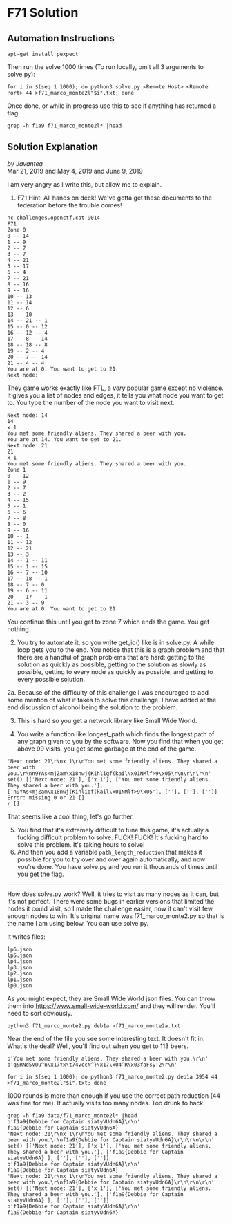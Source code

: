 # F71 Solution

## Automation Instructions

```
apt-get install pexpect
```

Then run the solve 1000 times (To run locally, omit all 3 arguments to solve.py):

```
for i in $(seq 1 1000); do python3 solve.py <Remote Host> <Remote Port> 44 >f71_marco_monte2l"$i".txt; done
```

Once done, or while in progress use this to see if anything has returned a flag:

```
grep -h f1a9 f71_marco_monte2l* |head
```

## Solution Explanation


*by Javantea*  
Mar 21, 2019 and May 4, 2019 and June 9, 2019

I am very angry as I write this, but allow me to explain.

1. F71
Hint: All hands on deck! We've gotta get these documents to the federation before the trouble comes!
```
nc challenges.openctf.cat 9014
F71
Zone 0
0 -- 14
1 -- 9
2 -- 7
3 -- 7
4 -- 21
5 -- 17
6 -- 4
7 -- 21
8 -- 16
9 -- 16
10 -- 13
11 -- 14
12 -- 6
13 -- 10
14 -- 21 -- 1
15 -- 0 -- 12
16 -- 12 -- 4
17 -- 8 -- 14
18 -- 18 -- 8
19 -- 2 -- 4
20 -- 7 -- 14
21 -- 4 -- 4
You are at 0. You want to get to 21.
Next node:
```

They game works exactly like FTL, a _very_ popular game except no violence. It gives you a list of nodes and edges, it tells you what node you want to get to. You type the number of the node you want to visit next.

```
Next node: 14
14
x 1
You met some friendly aliens. They shared a beer with you.
You are at 14. You want to get to 21.
Next node: 21
21
x 1
You met some friendly aliens. They shared a beer with you.
Zone 1
0 -- 12
1 -- 9
2 -- 7
3 -- 2
4 -- 15
5 -- 1
6 -- 6
7 -- 8
8 -- 0
9 -- 16
10 -- 1
11 -- 12
12 -- 21
13 -- 3
14 -- 1 -- 11
15 -- 1 -- 15
16 -- 7 -- 10
17 -- 18 -- 1
18 -- 7 -- 0
19 -- 6 -- 11
20 -- 17 -- 1
21 -- 3 -- 9
You are at 0. You want to get to 21.
```

You continue this until you get to zone 7 which ends the game. You get nothing.

2. You try to automate it, so you write get_io() like is in solve.py. A while loop gets you to the end. You notice that this is a graph problem and that there are a handful of graph problems that are hard: getting to the solution as quickly as possible, getting to the solution as slowly as possible, getting to every node as quickly as possible, and getting to every possible solution.

2a. Because of the difficulty of this challenge I was encouraged to add some mention of what it takes to solve this challenge. I have added at the end discussion of alcohol being the solution to the problem.

3. This is hard so you get a network library like Small Wide World.

4. You write a function like longest_path which finds the longest path of any graph given to you by the software. Now you find that when you get above 99 visits, you get some garbage at the end of the game. 
```
'Next node: 21\r\nx 1\r\nYou met some friendly aliens. They shared a beer with you.\r\nn9YAs<mjZam\x18nwj(Kihliqf(kail\x01NMlf>9\x05\r\n\r\n\r\n'
set() [['Next node: 21'], ['x 1'], ['You met some friendly aliens. They shared a beer with you.'], ['n9YAs<mjZam\x18nwj(Kihliqf(kail\x01NMlf>9\x05'], [''], [''], ['']]
Error: missing 0 or 21 []
r []
```
That seems like a cool thing, let's go further.

5. You find that it's extremely difficult to tune this game, it's actually a fucking difficult problem to solve. FUCK! FUCK! It's fucking hard to solve this problem. It's taking hours to solve! 
6. And then you add a variable `path_length_reduction` that makes it possible for you to try over and over again automatically, and now you're done. You have solve.py and you run it thousands of times until you get the flag.

------

How does solve.py work? Well, it tries to visit as many nodes as it can, but it's not perfect. There were some bugs in earlier versions that limited the nodes it could visit, so I made the challenge easier, now it can't visit few enough nodes to win. It's original name was f71_marco_monte2.py so that is the name I am using below. You can use solve.py.

It writes files:
```
lp6.json
lp5.json
lp4.json
lp3.json
lp2.json
lp1.json
lp0.json

```

As you might expect, they are Small Wide World json files. You can throw them into https://www.small-wide-world.com/ and they will render. You'll need to sort obviously.

```
python3 f71_marco_monte2.py deb1a >f71_marco_monte2a.txt

```
Near the end of the file you see some interesting text. It doesn't fit in. What's the deal? Well, you'll find out when you get to 113 beers.
```
b'You met some friendly aliens. They shared a beer with you.\r\n'
b'q&RNdSVUu^n\x17Yx\t74vccN^}\x17\x04^R\x03faFsy!2\r\n'
```

```
for i in $(seq 1 1000); do python3 f71_marco_monte2.py deb1a 3954 44 >f71_marco_monte2l"$i".txt; done
```

1000 rounds is more than enough if you use the correct path reduction (44 was fine for me). It actually visits too many nodes. Too drunk to hack.

```
grep -h f1a9 data/f71_marco_monte2l* |head
b'f1a9{Debbie for Captain siatyVUdn6A}\r\n'
f1a9{Debbie for Captain siatyVUdn6A}
'Next node: 21\r\nx 1\r\nYou met some friendly aliens. They shared a beer with you.\r\nf1a9{Debbie for Captain siatyVUdn6A}\r\n\r\n\r\n'
set() [['Next node: 21'], ['x 1'], ['You met some friendly aliens. They shared a beer with you.'], ['f1a9{Debbie for Captain siatyVUdn6A}'], [''], [''], ['']]
b'f1a9{Debbie for Captain siatyVUdn6A}\r\n'
f1a9{Debbie for Captain siatyVUdn6A}
'Next node: 21\r\nx 1\r\nYou met some friendly aliens. They shared a beer with you.\r\nf1a9{Debbie for Captain siatyVUdn6A}\r\n\r\n\r\n'
set() [['Next node: 21'], ['x 1'], ['You met some friendly aliens. They shared a beer with you.'], ['f1a9{Debbie for Captain siatyVUdn6A}'], [''], [''], ['']]
b'f1a9{Debbie for Captain siatyVUdn6A}\r\n'
f1a9{Debbie for Captain siatyVUdn6A}

```
